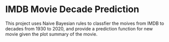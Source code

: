 <h1>IMDB Movie Decade Prediction</h1>

<p>This project uses Naive Bayesian rules to classfier the moives from IMDB to decades from 1930 to 2020, and provide a prediction function for new movie given the plot summary of the movie.</p>
